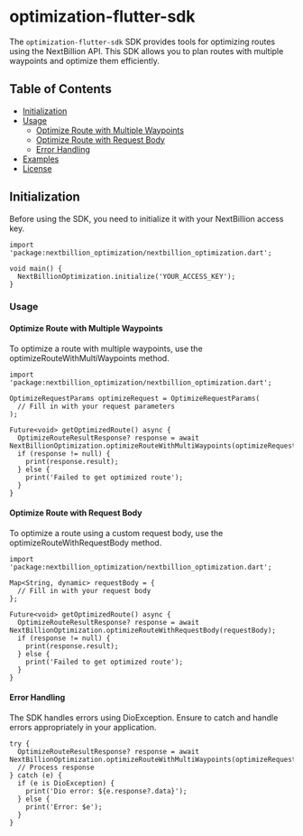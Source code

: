 # optimization-flutter-sdk

The `optimization-flutter-sdk` SDK provides tools for optimizing routes using the NextBillion API. This SDK allows you to plan routes with multiple waypoints and optimize them efficiently.

## Table of Contents

- [Initialization](#initialization)
- [Usage](#usage)
    - [Optimize Route with Multiple Waypoints](#optimize-route-with-multiple-waypoints)
    - [Optimize Route with Request Body](#optimize-route-with-request-body)
    - [Error Handling](#error-handling)
- [Examples](#examples)
- [License](#license)

## Initialization

Before using the SDK, you need to initialize it with your NextBillion access key.

```
import 'package:nextbillion_optimization/nextbillion_optimization.dart';

void main() {
  NextBillionOptimization.initialize('YOUR_ACCESS_KEY');
}
```

### Usage
#### Optimize Route with Multiple Waypoints
To optimize a route with multiple waypoints, use the optimizeRouteWithMultiWaypoints method.
```
import 'package:nextbillion_optimization/nextbillion_optimization.dart';

OptimizeRequestParams optimizeRequest = OptimizeRequestParams(
  // Fill in with your request parameters
);

Future<void> getOptimizedRoute() async {
  OptimizeRouteResultResponse? response = await NextBillionOptimization.optimizeRouteWithMultiWaypoints(optimizeRequest);
  if (response != null) {
    print(response.result);
  } else {
    print('Failed to get optimized route');
  }
}
```

#### Optimize Route with Request Body
To optimize a route using a custom request body, use the optimizeRouteWithRequestBody method.
```
import 'package:nextbillion_optimization/nextbillion_optimization.dart';

Map<String, dynamic> requestBody = {
  // Fill in with your request body
};

Future<void> getOptimizedRoute() async {
  OptimizeRouteResultResponse? response = await NextBillionOptimization.optimizeRouteWithRequestBody(requestBody);
  if (response != null) {
    print(response.result);
  } else {
    print('Failed to get optimized route');
  }
}
```
#### Error Handling
The SDK handles errors using DioException. Ensure to catch and handle errors appropriately in your application.

```
try {
  OptimizeRouteResultResponse? response = await NextBillionOptimization.optimizeRouteWithMultiWaypoints(optimizeRequest);
  // Process response
} catch (e) {
  if (e is DioException) {
    print('Dio error: ${e.response?.data}');
  } else {
    print('Error: $e');
  }
}
```